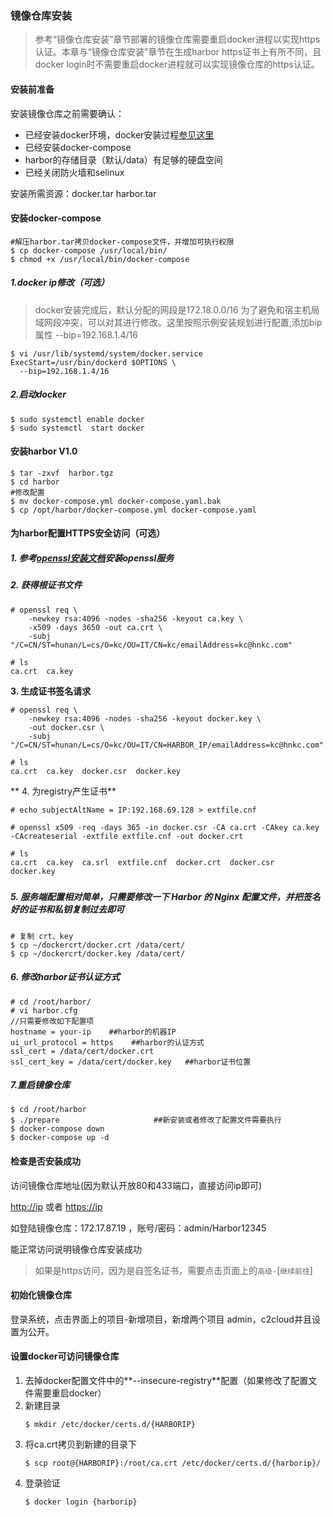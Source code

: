 ### 镜像仓库安装

> 参考“镜像仓库安装”章节部署的镜像仓库需要重启docker进程以实现https认证。本章与“镜像仓库安装”章节在生成harbor https证书上有所不同，且docker login时不需要重启docker进程就可以实现镜像仓库的https认证。

#### 安装前准备

安装镜像仓库之前需要确认：

* 已经安装docker环境，docker安装过程[参见这里](/an-zhuang-bu-zou/docker1131an-zhuang.md)
* 已经安装docker-compose
* harbor的存储目录（默认/data）有足够的硬盘空间
* 已经关闭防火墙和selinux

安装所需资源：docker.tar  harbor.tar

#### **安装docker-compose**

```
#解压harbor.tar拷贝docker-compose文件，并增加可执行权限
$ cp docker-compose /usr/local/bin/
$ chmod +x /usr/local/bin/docker-compose
```

##### 1.docker ip修改（可选）

> docker安装完成后，默认分配的网段是172.18.0.0/16 为了避免和宿主机局域网段冲突，可以对其进行修改。这里按照示例安装规划进行配置,添加bip属性 --bip=192.168.1.4/16

```
$ vi /usr/lib/systemd/system/docker.service
ExecStart=/usr/bin/dockerd $OPTIONS \
  --bip=192.168.1.4/16
```

##### 2.启动docker

```
$ sudo systemctl enable docker
$ sudo systemctl  start docker
```

#### **安装harbor V1.0**

```
$ tar -zxvf  harbor.tgz
$ cd harbor
#修改配置
$ mv docker-compose.yml docker-compose.yaml.bak
$ cp /opt/harbor/docker-compose.yml docker-compose.yaml
```

#### **为harbor配置HTTPS安全访问（可选）**

##### 1. 参考[openssl安装文档](https://mritd.me/2016/07/03/Harbor-企业级-Docker-Registry-HTTPS配置/#11san-证书扩展域名配置)安装openssl服务

##### 2. 获得根证书文件

```
# openssl req \
    -newkey rsa:4096 -nodes -sha256 -keyout ca.key \
    -x509 -days 3650 -out ca.crt \
    -subj "/C=CN/ST=hunan/L=cs/O=kc/OU=IT/CN=kc/emailAddress=kc@hnkc.com"

# ls
ca.crt  ca.key
```

**3. 生成证书签名请求**

```
# openssl req \
    -newkey rsa:4096 -nodes -sha256 -keyout docker.key \
    -out docker.csr \
    -subj "/C=CN/ST=hunan/L=cs/O=kc/OU=IT/CN=HARBOR_IP/emailAddress=kc@hnkc.com"

# ls
ca.crt  ca.key  docker.csr  docker.key
```

** 4. 为registry产生证书**

```
# echo subjectAltName = IP:192.168.69.128 > extfile.cnf

# openssl x509 -req -days 365 -in docker.csr -CA ca.crt -CAkey ca.key -CAcreateserial -extfile extfile.cnf -out docker.crt

# ls
ca.crt  ca.key  ca.srl  extfile.cnf  docker.crt  docker.csr  docker.key
```

##### 

##### 5. 服务端配置相对简单，只需要修改一下 Harbor 的 Nginx 配置文件，并把签名好的证书和私钥复制过去即可

```
# 复制 crt、key
$ cp ~/dockercrt/docker.crt /data/cert/
$ cp ~/dockercrt/docker.key /data/cert/
```

##### 6. 修改harbor证书认证方式

```
# cd /root/harbor/
# vi harbor.cfg
//只需要修改如下配置项
hostname = your-ip    ##harbor的机器IP
ui_url_protocol = https    ##harbor的认证方式
ssl_cert = /data/cert/docker.crt 
ssl_cert_key = /data/cert/docker.key   ##harbor证书位置
```

##### 7.重启镜像仓库

```
$ cd /root/harbor
$ ./prepare                     ##新安装或者修改了配置文件需要执行
$ docker-compose down
$ docker-compose up -d
```

#### 检查是否安装成功

访问镜像仓库地址\(因为默认开放80和433端口，直接访问ip即可\)

[http://ip](http://ip) 或者 [https://ip](https://ip)

如登陆镜像仓库：172.17.87.19 ，账号/密码：admin/Harbor12345

能正常访问说明镜像仓库安装成功

> 如果是https访问，因为是自签名证书，需要点击页面上的`高级-`\[`继续前往`\]

#### 初始化镜像仓库

登录系统，点击界面上的项目-新增项目，新增两个项目 admin，c2cloud并且设置为公开。

#### 设置docker可访问镜像仓库

1. 去掉docker配置文件中的**--insecure-registry**配置（如果修改了配置文件需要重启docker）
2. 新建目录
   ```
   $ mkdir /etc/docker/certs.d/{HARBORIP}
   ```
3. 将ca.crt拷贝到新建的目录下
   ```
   $ scp root@{HARBORIP}:/root/ca.crt /etc/docker/certs.d/{harborip}/
   ```
4. 登录验证
   ```
   $ docker login {harborip}
   ```




